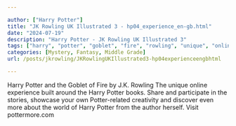 ```yaml
---

author: ["Harry Potter"]
title: "JK Rowling UK Illustrated 3 - hp04_experience_en-gb.html"
date: "2024-07-19"
description: "Harry Potter - JK Rowling UK Illustrated 3"
tags: ["harry", "potter", "goblet", "fire", "rowling", "unique", "online", "experience", "built", "around", "book", "share", "participate", "story", "showcase", "creativity", "discover", "even", "world", "author", "visit"]
categories: [Mystery, Fantasy, Middle Grade]
url: /posts/jkrowling/JKRowlingUKIllustrated3-hp04experienceengbhtml

---
```



Harry Potter and the Goblet of Fire
by J.K. Rowling
The unique online experience built around the Harry Potter books. Share and participate in the stories, showcase your own Potter-related creativity and discover even more about the world of Harry Potter from the author herself.
Visit pottermore.com
